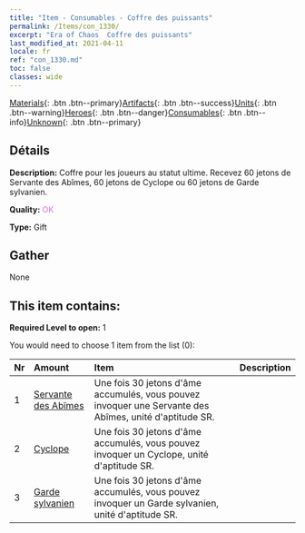 ```yaml
---
title: "Item - Consumables - Coffre des puissants"
permalink: /Items/con_1330/
excerpt: "Era of Chaos  Coffre des puissants"
last_modified_at: 2021-04-11
locale: fr
ref: "con_1330.md"
toc: false
classes: wide
---
```

 [Materials](/fr/Items/){: .btn .btn--primary}[Artifacts](/fr/Items/Artifacts/){: .btn .btn--success}[Units](/fr/Items/Units/){: .btn .btn--warning}[Heroes](/fr/Items/Heroes/){: .btn .btn--danger}[Consumables](/fr/Items/Consumables/){: .btn .btn--info}[Unknown](/fr/Items/Unknown/){: .btn .btn--primary}

## Détails
 **Description:** Coffre pour les joueurs au statut ultime. Recevez 60 jetons de Servante des Abîmes, 60 jetons de Cyclope ou 60 jetons de Garde sylvanien.

 **Quality:** <span style="color: #DA70D6">OK</span>

 **Type:** Gift

## Gather

  None

## This item contains:

 **Required Level to open:** 1

 You would need to choose 1 item from the list (0):

  | Nr | Amount |     Item    | Description |
  |:---|:-------|:------------|:-----------:|
  | 1 | [Servante des Abîmes](/fr/Items/unt_230/) | Une fois 30 jetons d'âme accumulés, vous pouvez invoquer une Servante des Abîmes, unité d'aptitude SR. | 
  | 2 | [Cyclope](/fr/Items/unt_222/) | Une fois 30 jetons d'âme accumulés, vous pouvez invoquer un Cyclope, unité d'aptitude SR. | 
  | 3 | [Garde sylvanien](/fr/Items/unt_203/) | Une fois 30 jetons d'âme accumulés, vous pouvez invoquer un Garde sylvanien, unité d'aptitude SR. | 
